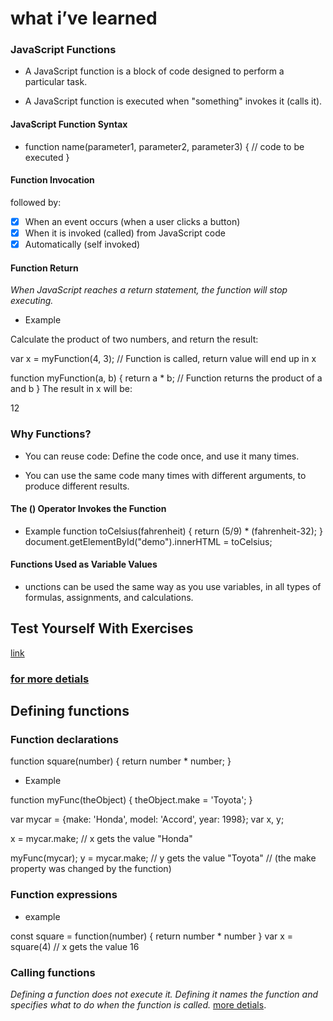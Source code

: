 # what i’ve learned
### JavaScript Functions
* A JavaScript function is a block of code designed to perform a particular task.

* A JavaScript function is executed when "something" invokes it (calls it).

#### JavaScript Function Syntax
- function name(parameter1, parameter2, parameter3) {
  // code to be executed
}

#### Function Invocation
 followed by:

- [x] When an event occurs (when a user clicks a button)
- [x] When it is invoked (called) from JavaScript code
- [x] Automatically (self invoked)

#### Function Return
*When JavaScript reaches a return statement, the function will stop executing.* 

- Example

Calculate the product of two numbers, and return the result:

var x = myFunction(4, 3);   // Function is called, return value will end up in x

function myFunction(a, b) {
  return a * b;             // Function returns the product of a and b
}
The result in x will be:

12



### Why Functions?
- You can reuse code: Define the code once, and use it many times.

- You can use the same code many times with different arguments, to produce different results.

#### The () Operator Invokes the Function

- Example
function toCelsius(fahrenheit) {
  return (5/9) * (fahrenheit-32);
}
document.getElementById("demo").innerHTML = toCelsius;


#### Functions Used as Variable Values
- unctions can be used the same way as you use variables, in all types of formulas, assignments, and calculations.

## Test Yourself With Exercises
[link](https://www.w3schools.com/js/exercise_js.asp?filename=exercise_js_functions1)


### [for more detials](https://www.w3schools.com/js/js_functions.asp)

 
## Defining functions
### Function declarations

 function square(number) {
  return number * number;
}
* Example

function myFunc(theObject) {
  theObject.make = 'Toyota';
}

var mycar = {make: 'Honda', model: 'Accord', year: 1998};
var x, y;

x = mycar.make; // x gets the value "Honda"

myFunc(mycar);
y = mycar.make; // y gets the value "Toyota"
                // (the make property was changed by the function)

###  Function expressions
- example

const square = function(number) { return number * number }
var x = square(4) // x gets the value 16

### Calling functions
*Defining a function does not execute it. Defining it names the function and specifies what to do when the function is called.*
[more detials](https://developer.mozilla.org/en-US/docs/Web/JavaScript/Guide/Functions).






